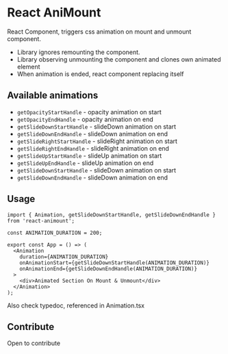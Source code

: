 # React AniMount

React Component, triggers css animation on mount and unmount component.

- Library ignores remounting the component.
- Library observing unmounting the component and clones own animated element
- When animation is ended, react component replacing itself

## Available animations

- `getOpacityStartHandle` - opacity animation on start
- `getOpacityEndHandle` - opacity animation on end
- `getSlideDownStartHandle` - slideDown animation on start
- `getSlideDownEndHandle` - slideDown animation on end
- `getSlideRightStartHandle` - slideRight animation on start
- `getSlideRightEndHandle` - slideRight animation on end
- `getSlideUpStartHandle` - slideUp animation on start
- `getSlideUpEndHandle` - slideUp animation on end
- `getSlideDownStartHandle` - slideDown animation on start
- `getSlideDownEndHandle` - slideDown animation on end

## Usage

```tsx
import { Animation, getSlideDownStartHandle, getSlideDownEndHandle } from 'react-animount';

const ANIMATION_DURATION = 200;

export const App = () => (
  <Animation
    duration={ANIMATION_DURATION}
    onAnimationStart={getSlideDownStartHandle(ANIMATION_DURATION)}
    onAnimationEnd={getSlideDownEndHandle(ANIMATION_DURATION)}
  >
    <div>Animated Section On Mount & Unmount</div>
  </Animation>
);
```

Also check typedoc, referenced in Animation.tsx

## Contribute

Open to contribute
